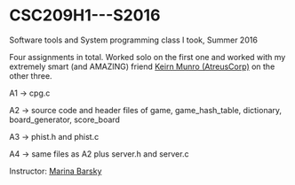 # CSC209H1---S2016
Software tools and System programming class I took, Summer 2016

Four assignments in total. Worked solo on the first one and worked with my extremely smart (and AMAZING) friend [Keirn Munro (AtreusCorp)](https://github.com/AtreusCorp) on the other three.

A1 -> cpg.c

A2 -> source code and header files of game, game_hash_table, dictionary, board_generator, score_board

A3 -> phist.h and phist.c

A4 -> same files as A2 plus server.h and server.c

Instructor: [Marina Barsky](http://www.teach.cs.toronto.edu/~mgbarsky/)
